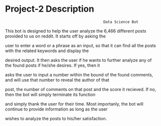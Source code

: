 # Project-2 Description 

                                                 Data Science Bot

This bot is designed to help the user analyze the 6,466 different posts provided to us on reddit. It starts off by asking the

user to enter a word or a phrase as an input, so that it can find all the posts with the related keywords and display the 

desired output. It then asks the user if he wants to further analyze any of the found posts if he/she desires. If yes, then it 

asks the user to input a number within the bound of the found comments, and will use that number to reveal the author of that 

post, 
the number of comments on that post and the score it recieved. If no, then the bot will simply terminate its function 

and simply thank the user for their time. Most importanly, the bot will continue to provide information as long as the user 

wishes to analyze the posts to his/her satisfaction. 
